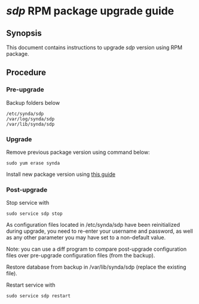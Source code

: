 # *sdp* RPM package upgrade guide

## Synopsis

This document contains instructions to upgrade *sdp* version using RPM package.

## Procedure

### Pre-upgrade

Backup folders below

    /etc/synda/sdp
    /var/log/synda/sdp
    /var/lib/synda/sdp

### Upgrade

Remove previous package version using command below:

    sudo yum erase synda

Install new package version using [this guide](rpm_install.md)

### Post-upgrade

Stop service with

```
sudo service sdp stop
```

As configuration files located in /etc/synda/sdp have been reinitialized
during upgrade, you need to re-enter your username and password, as well as any
other parameter you may have set to a non-default value.

Note: you can use a diff program to compare post-upgrade configuration files
over pre-upgrade configuration files (from the backup).

Restore database from backup in /var/lib/synda/sdp (replace the existing file).

Restart service with

```
sudo service sdp restart
```

